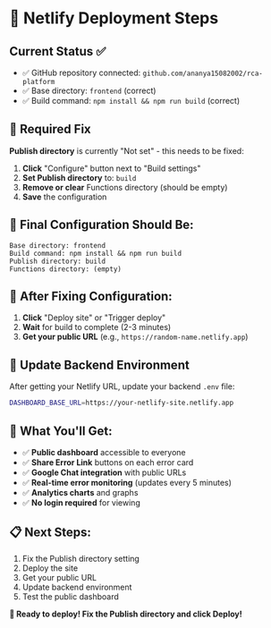 # 🚀 Netlify Deployment Steps

## Current Status ✅
- ✅ GitHub repository connected: `github.com/ananya15082002/rca-platform`
- ✅ Base directory: `frontend` (correct)
- ✅ Build command: `npm install && npm run build` (correct)

## 🔧 Required Fix

**Publish directory** is currently "Not set" - this needs to be fixed:

1. **Click** "Configure" button next to "Build settings"
2. **Set Publish directory** to: `build`
3. **Remove or clear** Functions directory (should be empty)
4. **Save** the configuration

## 🎯 Final Configuration Should Be:

```
Base directory: frontend
Build command: npm install && npm run build
Publish directory: build
Functions directory: (empty)
```

## 🚀 After Fixing Configuration:

1. **Click** "Deploy site" or "Trigger deploy"
2. **Wait** for build to complete (2-3 minutes)
3. **Get your public URL** (e.g., `https://random-name.netlify.app`)

## 🔧 Update Backend Environment

After getting your Netlify URL, update your backend `.env` file:

```bash
DASHBOARD_BASE_URL=https://your-netlify-site.netlify.app
```

## 🎉 What You'll Get:

- ✅ **Public dashboard** accessible to everyone
- ✅ **Share Error Link** buttons on each error card
- ✅ **Google Chat integration** with public URLs
- ✅ **Real-time error monitoring** (updates every 5 minutes)
- ✅ **Analytics charts** and graphs
- ✅ **No login required** for viewing

## 📋 Next Steps:

1. Fix the Publish directory setting
2. Deploy the site
3. Get your public URL
4. Update backend environment
5. Test the public dashboard

**🚀 Ready to deploy! Fix the Publish directory and click Deploy!** 